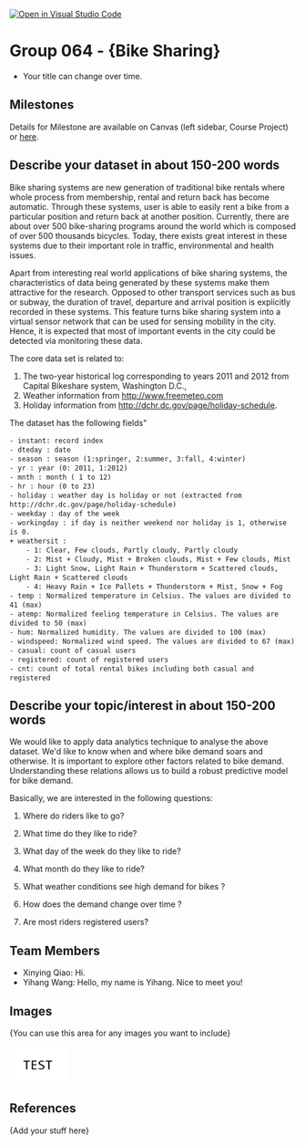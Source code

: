 [![Open in Visual Studio Code](https://classroom.github.com/assets/open-in-vscode-f059dc9a6f8d3a56e377f745f24479a46679e63a5d9fe6f495e02850cd0d8118.svg)](https://classroom.github.com/online_ide?assignment_repo_id=5904222&assignment_repo_type=AssignmentRepo)
# Group 064 - {Bike Sharing}

- Your title can change over time.

## Milestones

Details for Milestone are available on Canvas (left sidebar, Course Project) or [here](https://firas.moosvi.com/courses/data301/project/milestone01.html).

## Describe your dataset in about 150-200 words

Bike sharing systems are new generation of traditional bike rentals where whole process from membership, rental and return 
back has become automatic. Through these systems, user is able to easily rent a bike from a particular position and return 
back at another position. Currently, there are about over 500 bike-sharing programs around the world which is composed of 
over 500 thousands bicycles. Today, there exists great interest in these systems due to their important role in traffic, 
environmental and health issues. 

Apart from interesting real world applications of bike sharing systems, the characteristics of data being generated by
these systems make them attractive for the research. Opposed to other transport services such as bus or subway, the duration
of travel, departure and arrival position is explicitly recorded in these systems. This feature turns bike sharing system into
a virtual sensor network that can be used for sensing mobility in the city. Hence, it is expected that most of important
events in the city could be detected via monitoring these data.

The core data set is related to:

1. The two-year historical log corresponding to years 2011 and 2012 from Capital Bikeshare system, Washington D.C.,
2. Weather information from http://www.freemeteo.com
3. Holiday information from http://dchr.dc.gov/page/holiday-schedule. 

The dataset has the following fields"
	
	- instant: record index
	- dteday : date
	- season : season (1:springer, 2:summer, 3:fall, 4:winter)
	- yr : year (0: 2011, 1:2012)
	- mnth : month ( 1 to 12)
	- hr : hour (0 to 23)
	- holiday : weather day is holiday or not (extracted from http://dchr.dc.gov/page/holiday-schedule)
	- weekday : day of the week
	- workingday : if day is neither weekend nor holiday is 1, otherwise is 0.
	+ weathersit : 
		- 1: Clear, Few clouds, Partly cloudy, Partly cloudy
		- 2: Mist + Cloudy, Mist + Broken clouds, Mist + Few clouds, Mist
		- 3: Light Snow, Light Rain + Thunderstorm + Scattered clouds, Light Rain + Scattered clouds
		- 4: Heavy Rain + Ice Pallets + Thunderstorm + Mist, Snow + Fog
	- temp : Normalized temperature in Celsius. The values are divided to 41 (max)
	- atemp: Normalized feeling temperature in Celsius. The values are divided to 50 (max)
	- hum: Normalized humidity. The values are divided to 100 (max)
	- windspeed: Normalized wind speed. The values are divided to 67 (max)
	- casual: count of casual users
	- registered: count of registered users
	- cnt: count of total rental bikes including both casual and registered


## Describe your topic/interest in about 150-200 words

We would like to apply data analytics technique to analyse the above dataset. We'd like to 
know when and where bike demand soars and otherwise. It is important to explore other factors related to bike demand. 
Understanding these relations allows us to build a robust predictive model for bike demand. 

Basically, we are interested in the following questions:

1. Where do riders like to go?

2. What time do they like to ride? 

3. What day of the week do they like to ride? 

4. What month do they like to ride? 

5. What weather conditions see high demand for bikes ?

6. How does the demand change over time ?

7. Are most riders registered users?

## Team Members

- Xinying Qiao: Hi.
- Yihang Wang: Hello, my name is Yihang. Nice to meet you!

## Images

{You can use this area for any images you want to include}

<img src ="images/test.png" width="100px">

## References

{Add your stuff here}









